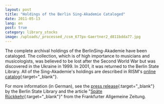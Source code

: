```yaml
---
layout: post
title: "Holdings of the Berlin Sing-Akademie Cataloged"
date: 2011-05-13
lang: en
post: true
category: library_stocks
image: /uploads/_processed_/csm_677px-Gaertner2_d811bdda77.jpg
---
```



The complete archival holdings of the BerlinSing-Akademie have been cataloged. The collection, which is of high importance to musicians and musicologists, was believed to be lost after the Second World War but was discovered in the Ukraine in 1999. In 2001, it was returned to the Berlin State Library. All of the Sing-Akademie's holdings are described in RISM's [online catalog](https://opac.rism.info/search?View=rism&siglum=D-Bsa){:target="_blank"}.

For more information (in German), see the [press release](http://staatsbibliothek-berlin.de/nc/ueber-uns/presse/detail/article/2011-05-12-4729.html){:target="_blank"} by the Berlin State Library and the article "[Späte Rückkehr](http://www.faz.net/IN/INtemplates/faznet/default.asp?tpl=common/zwischenseite.asp&dx1=%7B7D9E00C4-1D03-294C-17BC-5E35C1814103%7D&rub=%7B01345753-1D51-4A28-9550-C982F21BCDBF%7D){:target="_blank"}" from the Frankfurter Allgemeine Zeitung.